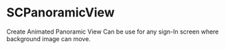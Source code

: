 # SCPanoramicView
Create Animated Panoramic View  Can be use for any sign-In screen where background image can move.
